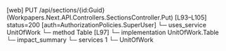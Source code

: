 [web] PUT /api/sections/{id:Guid}  (Workpapers.Next.API.Controllers.SectionsController.Put)  [L93–L105] status=200 [auth=AuthorizationPolicies.SuperUser]
  └─ uses_service UnitOfWork
    └─ method Table [L97]
      └─ implementation UnitOfWork.Table
  └─ impact_summary
    └─ services 1
      └─ UnitOfWork


